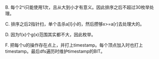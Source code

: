 B. 每个2^i只能使用1次，且从大到小才有意义。因此排序之后不超过30枚举处理。

C. 排序之后2指针扫，单个击杀a[l]小的，然后攒够x>=a[r]去处理大的。

D. 因为f(x)个g(x)范围其实都不大，因此枚举。

F. 把每个u的操作存在点上，并打上timestamp。每个顶点加入时也打上timestamp。最后dfs遍历时维护timestamp的BIT。
